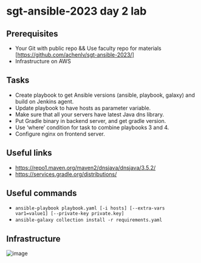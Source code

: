 # sgt-ansible-2023 day 2 lab

## Prerequisites
- Your Git with public repo && Use faculty repo for materials [https://github.com/achenlv/sgt-ansible-2023/]
- Infrastructure on AWS

## Tasks
- Create playbook to get Ansible versions (ansible, playbook, galaxy) and build on Jenkins agent.
- Update playbook to have hosts as parameter variable.
- Make sure that all your servers have latest Java dns library.
- Put Gradle binary in backend server, and get gradle version.
- Use ‘where’ condition for task to combine playbooks 3 and 4.
- Configure nginx on frontend server.

## Useful links
-  https://repo1.maven.org/maven2/dnsjava/dnsjava/3.5.2/
- https://services.gradle.org/distributions/

## Useful commands
- ```ansible-playbook playbook.yaml [-i hosts] [--extra-vars var1=value1] [--private-key private.key]```
- ```ansible-galaxy collection install -r requirements.yaml```

## Infrastructure
![image](https://github.com/achenlv/sgt-ansible-2023/assets/48532727/ccafb42f-f0ec-489a-9d1c-2ba07cff3a77)
